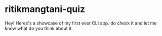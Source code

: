 # ritikmangtani-quiz
Hey!
Heres's a showcase of my first ever CLI app. do check it and let me know what do you think about it.
